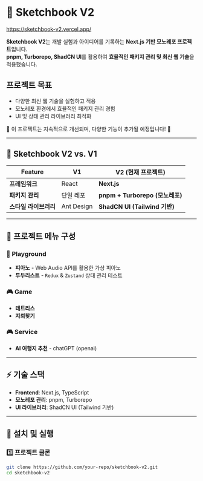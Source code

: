 # 🎨 Sketchbook V2

https://sketchbook-v2.vercel.app/

**Sketchbook V2**는 개발 실험과 아이디어를 기록하는 **Next.js 기반 모노레포 프로젝트**입니다.  
**pnpm, Turborepo, ShadCN UI**를 활용하여 **효율적인 패키지 관리 및 최신 웹 기술**을 적용했습니다.


## 프로젝트 목표
- 다양한 최신 웹 기술을 실험하고 적용 <br/>
- 모노레포 환경에서 효율적인 패키지 관리 경험 <br/>
- UI 및 상태 관리 라이브러리 최적화

📌 이 프로젝트는 지속적으로 개선되며, 다양한 기능이 추가될 예정입니다! 🚀

---

## 🚀 Sketchbook V2 vs. V1
| Feature           | V1         | V2 (현재 프로젝트)          |
|------------------|------------|---------------------------|
| **프레임워크**   | React      | **Next.js**               |
| **패키지 관리**  | 단일 레포      | **pnpm + Turborepo (모노레포)** |
| **스타일 라이브러리** | Ant Design | **ShadCN UI (Tailwind 기반)** |

---

## 📁 프로젝트 메뉴 구성
### 🎡 Playground
- **피아노** - Web Audio API를 활용한 가상 피아노
- **투두리스트** - `Redux` & `Zustand` 상태 관리 테스트

### 🎮 Game
- **테트리스** 
- **지뢰찾기**

### 🎮 Service
- **AI 여행지 추천** - chatGPT (openai)

---

## ⚡ 기술 스택
- **Frontend**: Next.js, TypeScript
- **모노레포 관리**: pnpm, Turborepo
- **UI 라이브러리**: ShadCN UI (Tailwind 기반)

---

## 📌 설치 및 실행
### 1️⃣ 프로젝트 클론
```sh
git clone https://github.com/your-repo/sketchbook-v2.git
cd sketchbook-v2
```